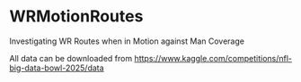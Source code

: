 # WRMotionRoutes
Investigating WR Routes when in Motion against Man Coverage

All data can be downloaded from https://www.kaggle.com/competitions/nfl-big-data-bowl-2025/data

